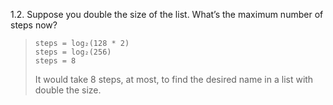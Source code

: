 1.2. Suppose you double the size of the list. What’s the maximum number of steps now?  

> ```
> steps = log₂(128 * 2)
> steps = log₂(256)
> steps = 8
> ```
> It would take 8 steps, at most, to find the desired name in a list with double the size.

